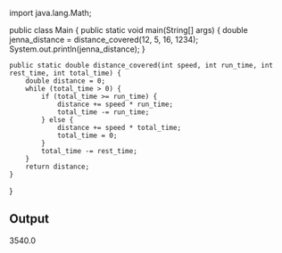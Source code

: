 import java.lang.Math;

public class Main {
    public static void main(String[] args) {
        double jenna_distance = distance_covered(12, 5, 16, 1234);
        System.out.println(jenna_distance);
    }

    public static double distance_covered(int speed, int run_time, int rest_time, int total_time) {
        double distance = 0;
        while (total_time > 0) {
            if (total_time >= run_time) {
                distance += speed * run_time;
                total_time -= run_time;
            } else {
                distance += speed * total_time;
                total_time = 0;
            }
            total_time -= rest_time;
        }
        return distance;
    }
}

## Output

3540.0
